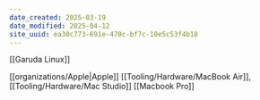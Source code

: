 ```yaml
---
date_created: 2025-03-19
date_modified: 2025-04-12
site_uuid: ea30c773-691e-470c-bf7c-10e5c53f4b18
---
```


[[Garuda Linux]]

[[organizations/Apple|Apple]] [[Tooling/Hardware/MacBook Air]], [[Tooling/Hardware/Mac Studio]] [[Macbook Pro]]